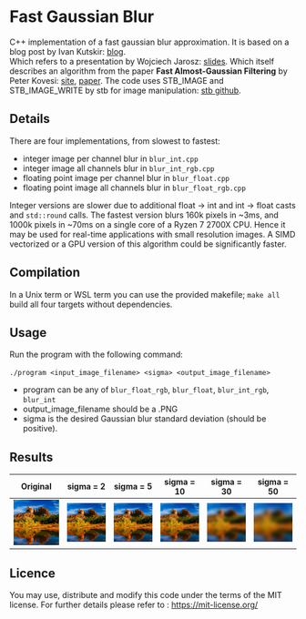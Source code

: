 # Fast Gaussian Blur

C++ implementation of a fast gaussian blur approximation.
It is based on a blog post by Ivan Kutskir: [blog](http://blog.ivank.net/fastest-gaussian-blur.html).  
Which refers to a presentation by Wojciech Jarosz: [slides](http://elynxsdk.free.fr/ext-docs/Blur/Fast_box_blur.pdf).
Which itself describes an algorithm from the paper **Fast Almost-Gaussian Filtering** by Peter Kovesi: [site](https://www.peterkovesi.com/matlabfns/#integral), [paper](https://www.peterkovesi.com/papers/FastGaussianSmoothing.pdf). The code uses STB_IMAGE and STB_IMAGE_WRITE by stb for image manipulation: [stb github](https://github.com/nothings/stb).

## Details

There are four implementations, from slowest to fastest:

- integer image per channel blur in `blur_int.cpp`
- integer image all channels blur in `blur_int_rgb.cpp`
- floating point image per channel blur in `blur_float.cpp`
- floating point image all channels blur in `blur_float_rgb.cpp`

Integer versions are slower due to additional float -> int and int -> float casts and `std::round` calls. 
The fastest version blurs 160k pixels in ~3ms, and 1000k pixels in ~70ms on a single core of a Ryzen 7 2700X CPU.
Hence it may be used for real-time applications with small resolution images.
A SIMD vectorized or a GPU version of this algorithm could be significantly faster.

## Compilation

In a Unix term or WSL term you can use the provided makefile; `make all` build all four targets without dependencies.

## Usage

Run the program with the following command:

`./program <input_image_filename> <sigma> <output_image_filename>`

- program can be any of `blur_float_rgb`, `blur_float`, `blur_int_rgb`, `blur_int`
- output_image_filename should be a .PNG
- sigma is the desired Gaussian blur standard deviation (should be positive).

## Results

|Original|sigma = 2|sigma = 5|sigma = 10|sigma = 30|sigma = 50|
|:---:|:---:|:---:|:---:|:---:|:---:|
![](data/demo.png)|![](data/blur2.png)|![](data/blur5.png)|![](data/blur10.png)|![](data/blur30.png)|![](data/blur50.png)|

## Licence

You may use, distribute and modify this code under the terms of the MIT license. For further details please refer to : https://mit-license.org/
